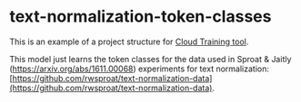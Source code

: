 # text-normalization-token-classes
This is an example of a project structure for [Cloud Training tool](https://github.com/apls777/cloud-training).

This model just learns the token classes for the data used in Sproat & Jaitly (https://arxiv.org/abs/1611.00068) experiments for text normalization: [https://github.com/rwsproat/text-normalization-data](https://github.com/rwsproat/text-normalization-data).
